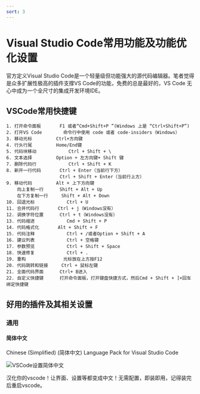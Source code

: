 ```yaml
---
sort: 3
---
```

# Visual Studio Code常用功能及功能优化设置

官方定义Visual Studio Code是一个轻量级但功能强大的源代码编辑器。笔者觉得是众多扩展性极高的插件支撑VS Code的功能，免费的总是最好的，VS Code 无心中成为一个全尺寸的集成开发环境IDE。

## VSCode常用快捷键

```
1. 打开命令面板		F1 或者“Cmd+Shift+P ”(Windows 上是 “Ctrl+Shift+P”) 
2. 打开VS Code	    命令行中使用 code 或者 code-insiders（Windows）                                
3. 移动光标			Ctrl+方向键
4. 行头行尾			Home/End键
5. 代码块移动		 	Ctrl + Shift + \
6. 文本选择			Option + 左方向键+ Shift 键
7. 删除代码行			Ctrl + Shift + K
8. 新开一行代码		Ctrl + Enter（当前行下方）
					Ctrl + Shift + Enter（当前行上方）
9. 移动代码			Alt + 上下方向键
	向上复制一行		Shift + Alt + Up
	在下方复制一行		Shift + Alt + Down
10. 回退光标			Ctrl + U
11. 合并代码行	 	Ctrl + j（Windows没有）
12. 调换字符位置		Ctrl + t（Windows没有）
13. 代码缩进			Cmd + Shift + P
14. 代码格式化		Alt + Shift + F
15. 代码注释			Ctrl + /或者Option + Shift + A
16. 建议列表			Ctrl + 空格键
17. 参数预览	 		Ctrl + Shift + Space
18. 快速修复			Ctrl + .
19. 重构				光标放在上方按F12
20. 代码跳转和链接		Ctrl + 鼠标左键
21. 全面代码界面		Ctrl+ B进入
22. 自定义快捷键		打开命令面板，打开键盘快捷方式，然后Cmd + Shift + ]+回车绑定快捷键
```
## 好用的插件及其相关设置

### 通用

#### 简体中文
Chinese (Simplified) (简体中文) Language Pack for Visual Studio Code

![VSCode设置简体中文](https://image.justmyfreedom.com//static/assets/blog_img/微信截图_20230517161424min.png)

汉化你的vscode！让界面、设置等都变成中文！无需配置，即装即用，记得装完后重启vscode。

